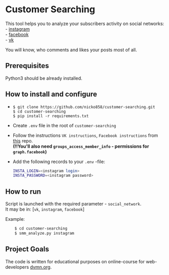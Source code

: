 # Customer Searching

This tool helps you to analyze your subscribers activity on social networks:  
     - [instagram](https://www.instagram.com/)  
     - [facebook](https://www.facebook.com/)  
     - [vk](https://vk.com/)  

You will know, who comments and likes your posts most of all.

## Prerequisites

Python3 should be already installed.

## How to install and configure 

- ``` 
  $ git clone https://github.com/nicko858/customer-searching.git
  $ cd customer-searching
  $ pip install -r requirements.txt
- Create `.env` file in the root of `customer-searching` 
- Follow the instructions `VK instructions`, `Facebook instructions` from [this](https://github.com/nicko858/smm-reposting) repo.  
**(!!You'll also need `groups_access_member_info` - permissions for `graph.facebook`)**
- Add the following records to your `.env` -file:

    ```bash
    INSTA_LOGIN=<instagram login>
    INSTA_PASSWORD=<instagram password>
    ```

## How to run

Script is launched with the required parameter - `social_network`.  
It may be in:  [`vk`, `instagram`, `facebook`]  

Example:

```bash
    $ cd customer-searching
    $ smm_analyze.py instagram
```

## Project Goals

The code is written for educational purposes on online-course for web-developers [dvmn.org](https://dvmn.org/).

